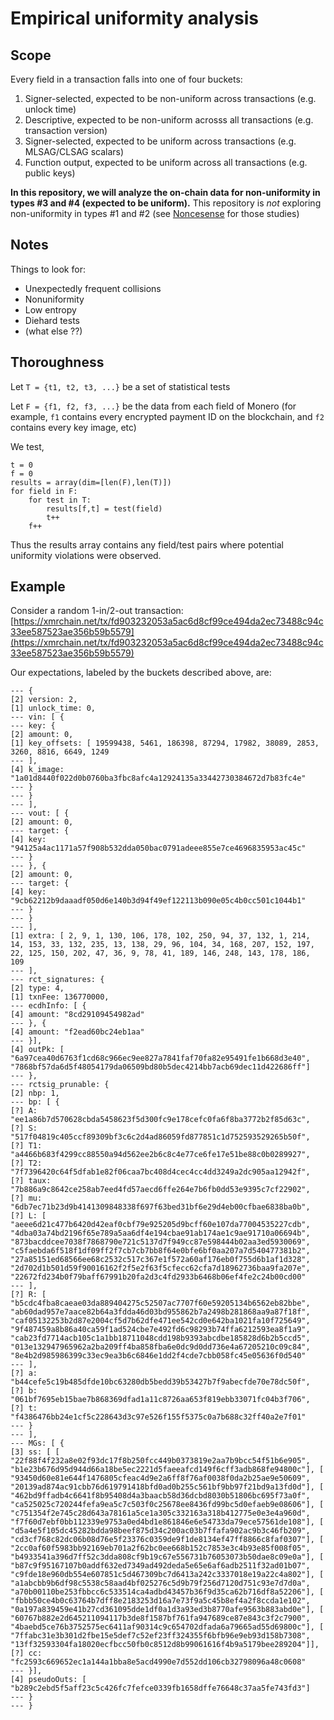 # Empirical uniformity analysis 

## Scope

Every field in a transaction falls into one of four buckets:
1. Signer-selected, expected to be non-uniform across transactions (e.g. unlock time)
2. Descriptive, expected to be non-uniform acrosss all transactions (e.g. transaction version)
3. Signer-selected, expected to be uniform across transactions (e.g. MLSAG/CLSAG scalars)
4. Function output, expected to be uniform across all transactions (e.g. public keys)

**In this repository, we will analyze the on-chain data for non-uniformity in types #3 and #4 (expected to be uniform).** This repository is _not_ exploring non-uniformity in types #1 and #2 (see [Noncesense](https://github.com/noncesense-research-lab/) for those studies)

## Notes
Things to look for:
- Unexpectedly frequent collisions
- Nonuniformity
- Low entropy
- Diehard tests
- (what else ??)

## Thoroughness
Let `T = {t1, t2, t3, ...}` be a set of statistical tests

Let `F = {f1, f2, f3, ...}` be the data from each field of Monero (for example, `f1` contains every encrypted payment ID on the blockchain, and `f2` contains every key image, etc)

We test,
```
t = 0
f = 0
results = array(dim=[len(F),len(T)])
for field in F:
    for test in T:
        results[f,t] = test(field)
        t++
    f++
```
Thus the results array contains any field/test pairs where potential uniformity violations were observed.
        

## Example
Consider a random 1-in/2-out transaction: [https://xmrchain.net/tx/fd903232053a5ac6d8cf99ce494da2ec73488c94c33ee587523ae356b59b5579](https://xmrchain.net/tx/fd903232053a5ac6d8cf99ce494da2ec73488c94c33ee587523ae356b59b5579)

Our expectations, labeled by the buckets described above, are:

```
--- {
[2] version: 2,
[1] unlock_time: 0,
--- vin: [ {
--- key: {
[2] amount: 0,
[1] key_offsets: [ 19599438, 5461, 186398, 87294, 17982, 38089, 2853, 3260, 8816, 6649, 1249
--- ],
[4] k_image: "1a01d8440f022d0b0760ba3fbc8afc4a12924135a33442730384672d7b83fc4e"
--- }
--- }
--- ],
--- vout: [ {
[2] amount: 0,
--- target: {
[4] key: "94125a4ac1171a57f908b532dda050bac0791adeee855e7ce4696835953ac45c"
--- }
--- }, {
[2] amount: 0,
--- target: {
[4] key: "9cb62212b9daaadf050d6e140b3d94f49ef122113b090e05c4b0cc501c1044b1"
--- }
--- }
--- ],
[1] extra: [ 2, 9, 1, 130, 106, 178, 102, 250, 94, 37, 132, 1, 214, 14, 153, 33, 132, 235, 13, 138, 29, 96, 104, 34, 168, 207, 152, 197, 22, 125, 150, 202, 47, 36, 9, 78, 41, 189, 146, 248, 143, 178, 186, 109
--- ],
--- rct_signatures: {
[2] type: 4,
[1] txnFee: 136770000,
--- ecdhInfo: [ {
[4] amount: "8cd29109454982ad"
--- }, {
[4] amount: "f2ead60bc24eb1aa"
--- }],
[4] outPk: [ "6a97cea40d6763f1cd68c966ec9ee827a7841faf70fa82e95491fe1b668d3e40", "7868bf57da6d5f48054179da06509bd80b5dec4214bb7acb69dec11d422686ff"]
--- },
--- rctsig_prunable: {
[2] nbp: 1,
--- bp: [ {
[?] A: "ee1a86b7d570628cbda5458623f5d300fc9e178cefc0fa6f8ba3772b2f85d63c",
[?] S: "517f04819c405ccf89309bf3c6c2d4ad86059fd877851c1d752593529265b50f",
[?] T1: "a4466b683f4299cc88550a94d562ee2b6c8c4e77ce6fe17e51be88c0b0289927",
[?] T2: "7f7396420c64f5dfab1e82f06caa7bc408d4cec4cc4dd3249a2dc905aa12942f",
[?] taux: "7b886a9c8642ce258ab7eed4fd57aecd6ffe264e7b6fb0dd53e9395c7cf22902",
[?] mu: "6db7ec71b23d9b4141309848338f697f63bed31bf6e29d4eb00cfbae6838ba0b",
[?] L: [ "aeee6d21c477b6420d42eaf0cbf79e925205d9bcff60e107da77004535227cdb", "4dba03a74bd2196f65e789a5aa6df4e194cbae91ab174ae1c9ae91710a06694b", "873bacddcee7038f7868790e721c5137d7f949cc87e598444b02aa3ed5930069", "c5faebda6f518f1df09ff2f7cb7cb7bb8f64e0bfe6bf0aa207a7d540477381b2", "27a85151ed68566ee68c2532c517c367e1f572a60af176eb0f755d6b1af1d328", "2d702d1b501d59f90016162f2f5e2f63f5cfecc62cfa7d18962736baa9fa207e", "22672fd234b0f79baff67991b20fa2d3c4fd2933b6468b06ef4fe2c24b00cd00"
--- ],
[?] R: [ "b5cdc4fba8caeae03da889404275c52507ac7707f60e59205134b6562eb82bbe", "ab60dad957e7aace82b64a3fdda46d03bd955862b7a2498b281868aa9a87f18f", "caf05132253b2d87e2004cf5d7b62dfe471ee542cd0e642ba1021fa10f725649", "9f487459a8b86a40ca59f1ad524cbe7e492fd6c98293b74ffa6212593ea8f1a9", "cab23fd7714acb105c1a1bb18711048cdd198b9393abcdbe185828d6b2b5ccd5", "013e132947965962a2ba209ff4ba858fba6e0dc9d0dd736e4a67205210c09c84", "8e4b2d985986399c33ec9ea3b6c6846e1dd2f4cde7cbb058fc45e05636f0d540"
--- ],
[?] a: "b44cefe5c19b485dfde10bc63280db5bedd39b53427b7f9abecfde70e78dc50f",
[?] b: "061bf7695eb15bae7b868369dfad1a11c8726aa653f819ebb33071fc04b3f706",
[?] t: "f4386476bb24e1cf5c228643d3c97e526f155f5375c0a7b688c32ff40a2e7f01"
--- }
--- ],
--- MGs: [ {
[3] ss: [ [ "22f88f4f232a8e02f93dc17f8b250fcc449b0373819e2aa7b9bcc54f51b6e905", "b1e23b676d95d944d66a18be5ec2221d5faeeafcd149f6cff3adb868fe94800c"], [ "93450d60e81e644f1476805cfeac4d9e2a6ff8f76af0038f0da2b25ae9e50609", "20139ad874ac91cbb76d619791418bfd0ad0b255c561bf9bb97f21bd9a13fd0d"], [ "462bd9ffadb4c6641f8b95408d4a3baacb58d36dcbd8030b51806bc695f73a0f", "ca525025c720244fefa9ea5c7c503f0c25678ee8436fd99bc5d0efaeb9e08606"], [ "c751354f2e745c28d643a78161a5ce1a305c332163a318b412775e0e3e4a960d", "f7f60d7ebf0bb112339e9753a0ed4bd1e861846e6e54733da79ece57561de108"], [ "d5a4e5f105dc45282bdda98beef875d34c200ac03b7ffafa902ac9b3c46fb209", "cd3cf768c82dc06b08d76e5f23376c0359de9f1de8134ef47ff8866c8faf0307"], [ "2cc0af60f5983bb92169eb701a2f62bc0ee668b152c7853e3c4b93e85f008f05", "b4933541a396d7ff52c3dda808cf9b19c67e556731b76053073b50dae8c09e0a"], [ "b87c9f95167107b0addf632ed7349ad492deda5e65e6af6adb2511f32ad01b07", "c9fde18e960db554e607851c5d467309bc7d6413a242c3337018e19a22c4a802"], [ "a1abcbb9b6df98c5538c58aad4bf025276c5d9b79f256d7120d751c93e7d7d0a", "a70b00110be253fbbcc6c533514ca4adbd43457b36f9d35ca62b716df8a52206"], [ "fbbb50ce4b0c63764b7dff8e2183253d16a7e73f9a5c45b8ef4a2f8ccda1e102", "0a197a839459e41b27cd361095dde1df0a1d3a93ed3b8770afe9563b883abd0e"], [ "60767b882e2d645211094117b3de8f1587bf761fa947689ce87e843c3f2c7900", "4baebd5ce76b3752575ec6411af90314c9c654702dfada6a79665ad55d69800c"], [ "7ffabc31e3b301d2fbe15e5def7c52ef23ff324355f6bfb96e9eb93d158b7308", "13ff32593304fa18020ecfbcc50fb0c8512d8b99061616f4b9a5179bee289204"]],
[?] cc: "fc2593c669652ec1a144a1bba8e5acd4990e7d552dd106cb32798096a48c0608"
--- }],
[4] pseudoOuts: [ "b289c2ebd5f5aff23c5c426fc7fefce0339fb1658dffe76648c37aa5fe743fd3"]
--- }
--- }                

```
